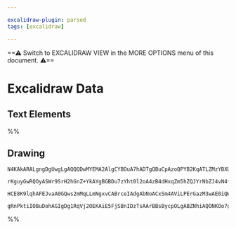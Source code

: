 ```yaml
---

excalidraw-plugin: parsed
tags: [excalidraw]

---
```

==⚠  Switch to EXCALIDRAW VIEW in the MORE OPTIONS menu of this document. ⚠==


# Excalidraw Data
## Text Elements
%%
## Drawing
```compressed-json
N4KAkARALgngDgUwgLgAQQQDwMYEMA2AlgCYBOuA7hADTgQBuCpAzoQPYB2KqATLZMzYBXUtiRoIACyhQ4zZAHoFAc0JRJQgEYA6bGwC2CgF7N6hbEcK4OCtptbErHALRY8RMpWdx8Q1TdIEfARcZgRmBShcZQUebQBmbQAGGjoghH0EDihmbgBtAF1+CFw4OABlKKhxVFAwSHUMmohiXFIAa1T6hkIECgAhXGx25VJhDmIAYTZ8NlJuaHIOZjg2

rKguyGwRQOyASWr9SrH2hGnZ+YkAYgBGBDu7zYht0l2oA4zB4dHxqZm5hZQJYrNbZJ4vN4ffQAMUI+HwlRgwQWgg84J26yhxzYpwA6iR1Nw+OAthj9odsadEciJKiSOjXpjDgAlYTKSQccK5NA3fikxnkjIAeVW2DUMG4NySST5zzJ70O0M4UGhuH0cIlPNlEKZGSV2XKhCMNR4MpJcoFCoyABUsFAAIJEZRcCTBABmG218qxUVIDtebAokhCxG4

HCE8K9lqhAFEJvaA0GQws2mMqLLmNgxvCABrceIAdgAbNoACxSm4AViLPErGazM3wAE0iQWbtoCwBOHidosADgLdfNRjYBm4dW69AIQhNJIAvlHISzfpzmNz0GMhBMnqMSIbjWGI/hZbu/hdxyTIP0ZqHrpNO/f75tIMyEMoI20FlcYwARX+/iB50XdZKQQEUoHYZZD0jc04ECMxhGYABxUg9yNGpwxg7o3XITJXwmJhCA4ZQL3qSAslwTRglvVA

gRnPktiIOBuDohAGIgDg1RqVj2OEKAiE5FjSBnIDzTsAArBBsBycpOLgABZNhiAQONKOo7g3QIMJwAXOg3ThcJxznEA5yAA=
```
%%
